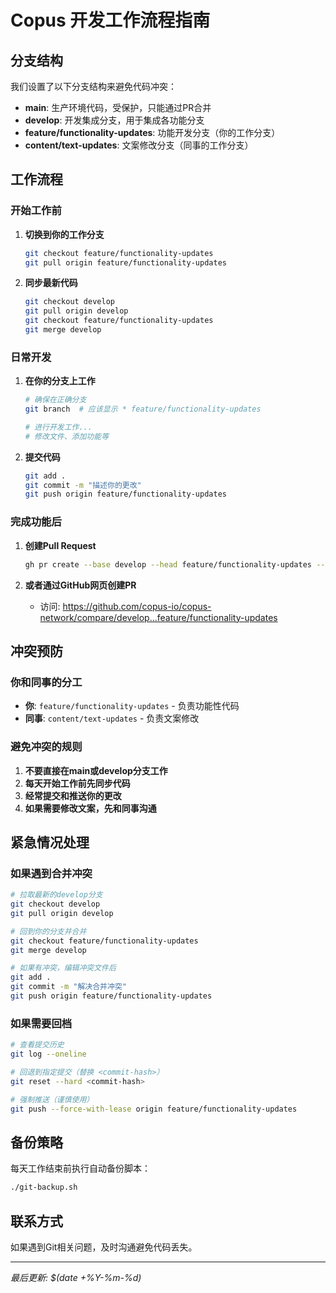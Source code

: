 # Copus 开发工作流程指南

## 分支结构

我们设置了以下分支结构来避免代码冲突：

- **main**: 生产环境代码，受保护，只能通过PR合并
- **develop**: 开发集成分支，用于集成各功能分支
- **feature/functionality-updates**: 功能开发分支（你的工作分支）
- **content/text-updates**: 文案修改分支（同事的工作分支）

## 工作流程

### 开始工作前

1. **切换到你的工作分支**
   ```bash
   git checkout feature/functionality-updates
   git pull origin feature/functionality-updates
   ```

2. **同步最新代码**
   ```bash
   git checkout develop
   git pull origin develop
   git checkout feature/functionality-updates
   git merge develop
   ```

### 日常开发

1. **在你的分支上工作**
   ```bash
   # 确保在正确分支
   git branch  # 应该显示 * feature/functionality-updates

   # 进行开发工作...
   # 修改文件、添加功能等
   ```

2. **提交代码**
   ```bash
   git add .
   git commit -m "描述你的更改"
   git push origin feature/functionality-updates
   ```

### 完成功能后

1. **创建Pull Request**
   ```bash
   gh pr create --base develop --head feature/functionality-updates --title "功能更新" --body "详细描述你的更改"
   ```

2. **或者通过GitHub网页创建PR**
   - 访问: https://github.com/copus-io/copus-network/compare/develop...feature/functionality-updates

## 冲突预防

### 你和同事的分工
- **你**: `feature/functionality-updates` - 负责功能性代码
- **同事**: `content/text-updates` - 负责文案修改

### 避免冲突的规则
1. **不要直接在main或develop分支工作**
2. **每天开始工作前先同步代码**
3. **经常提交和推送你的更改**
4. **如果需要修改文案，先和同事沟通**

## 紧急情况处理

### 如果遇到合并冲突
```bash
# 拉取最新的develop分支
git checkout develop
git pull origin develop

# 回到你的分支并合并
git checkout feature/functionality-updates
git merge develop

# 如果有冲突，编辑冲突文件后
git add .
git commit -m "解决合并冲突"
git push origin feature/functionality-updates
```

### 如果需要回档
```bash
# 查看提交历史
git log --oneline

# 回退到指定提交（替换 <commit-hash>）
git reset --hard <commit-hash>

# 强制推送（谨慎使用）
git push --force-with-lease origin feature/functionality-updates
```

## 备份策略

每天工作结束前执行自动备份脚本：
```bash
./git-backup.sh
```

## 联系方式

如果遇到Git相关问题，及时沟通避免代码丢失。

---
*最后更新: $(date +%Y-%m-%d)*